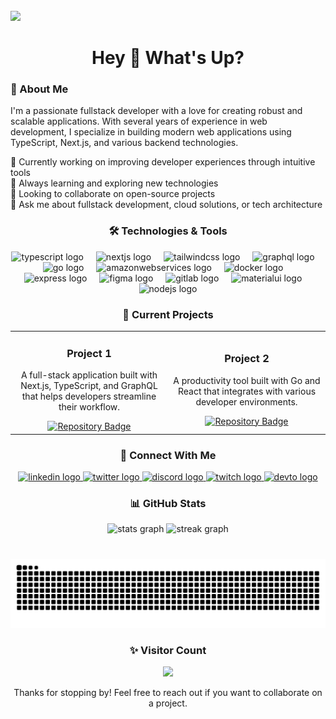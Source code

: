 <br clear="both">

<div align="start">
  <img height="150" src="https://giffiles.alphacoders.com/398/3987.gif"  />
</div>

###

<h1 align="center">Hey 👋 What's Up?</h1>

###

<div align="start">
  <h3>💫 About Me</h3>
  <p>
    I'm a passionate fullstack developer with a love for creating robust and scalable applications. 
    With several years of experience in web development, I specialize in building modern web applications 
    using TypeScript, Next.js, and various backend technologies.
  </p>
  <p>
    🔭 Currently working on improving developer experiences through intuitive tools<br>
    🌱 Always learning and exploring new technologies<br>
    👯 Looking to collaborate on open-source projects<br>
    💬 Ask me about fullstack development, cloud solutions, or tech architecture
  </p>
</div>

###

<h3 align="center">🛠️ Technologies & Tools</h3>

<div align="center">
  <img src="https://skillicons.dev/icons?i=ts" height="60" alt="typescript logo"  />
  <img width="12" />
  <img src="https://skillicons.dev/icons?i=nextjs" height="60" alt="nextjs logo"  />
  <img width="12" />
  <img src="https://skillicons.dev/icons?i=tailwind" height="60" alt="tailwindcss logo"  />
  <img width="12" />
  <img src="https://skillicons.dev/icons?i=graphql" height="60" alt="graphql logo"  />
  <img width="12" />
  <img src="https://skillicons.dev/icons?i=go" height="60" alt="go logo"  />
  <img width="12" />
  <img src="https://skillicons.dev/icons?i=aws" height="60" alt="amazonwebservices logo"  />
  <img width="12" />
  <img src="https://cdn.jsdelivr.net/gh/devicons/devicon/icons/docker/docker-original.svg" height="60" alt="docker logo"  />
  <img width="12" />
  <img src="https://cdn.jsdelivr.net/gh/devicons/devicon/icons/express/express-original.svg" height="60" alt="express logo"  />
  <img width="12" />
  <img src="https://cdn.jsdelivr.net/gh/devicons/devicon/icons/figma/figma-original.svg" height="60" alt="figma logo"  />
  <img width="12" />
  <img src="https://cdn.jsdelivr.net/gh/devicons/devicon/icons/gitlab/gitlab-original.svg" height="60" alt="gitlab logo"  />
  <img width="12" />
  <img src="https://cdn.jsdelivr.net/gh/devicons/devicon/icons/materialui/materialui-original.svg" height="60" alt="materialui logo"  />
  <img width="12" />
  <img src="https://cdn.jsdelivr.net/gh/devicons/devicon/icons/nodejs/nodejs-original.svg" height="60" alt="nodejs logo"  />
</div>

###

<h3 align="center">🚀 Current Projects</h3>

<div align="center">
  <table>
    <tr>
      <td width="50%">
        <h3 align="center">Project 1</h3>
        <div align="center">
          <p>A full-stack application built with Next.js, TypeScript, and GraphQL that helps developers streamline their workflow.</p>
          <a href="https://github.com/develop-programs/project1" target="_blank">
            <img src="https://img.shields.io/badge/Code-View%20Repository-blue?style=for-the-badge&logo=github" alt="Repository Badge"/>
          </a> 
        </div>
      </td>
      <td width="50%">
        <h3 align="center">Project 2</h3>
        <div align="center">
          <p>A productivity tool built with Go and React that integrates with various developer environments.</p>
          <a href="https://github.com/develop-programs/project2" target="_blank">
            <img src="https://img.shields.io/badge/Code-View%20Repository-blue?style=for-the-badge&logo=github" alt="Repository Badge"/>
          </a>
        </div>
      </td>
    </tr>
  </table>
</div>

###

<h3 align="center">🔗 Connect With Me</h3>

<div align="center">
  <a href="https://linkedin.com/in/yourusername" target="_blank">
    <img src="https://img.shields.io/static/v1?message=LinkedIn&logo=linkedin&label=&color=0077B5&logoColor=white&labelColor=&style=for-the-badge" height="25" alt="linkedin logo"  />
  </a>
  <a href="https://twitter.com/yourusername" target="_blank">
    <img src="https://img.shields.io/static/v1?message=Twitter&logo=twitter&label=&color=1DA1F2&logoColor=white&labelColor=&style=for-the-badge" height="25" alt="twitter logo"  />
  </a>
  <a href="https://discordapp.com/users/yourid" target="_blank">
    <img src="https://img.shields.io/static/v1?message=Discord&logo=discord&label=&color=7289DA&logoColor=white&labelColor=&style=for-the-badge" height="25" alt="discord logo"  />
  </a>
  <a href="https://twitch.tv/yourusername" target="_blank">
    <img src="https://img.shields.io/static/v1?message=Twitch&logo=twitch&label=&color=9146FF&logoColor=white&labelColor=&style=for-the-badge" height="25" alt="twitch logo"  />
  </a>
  <a href="https://dev.to/yourusername" target="_blank">
    <img src="https://img.shields.io/static/v1?message=dev.to&logo=dev.to&label=&color=0A0A0A&logoColor=white&labelColor=&style=for-the-badge" height="25" alt="devto logo"  />
  </a>
</div>

###

<h3 align="center">📊 GitHub Stats</h3>

<div align="center">
  <img src="https://github-readme-stats.vercel.app/api?username=develop-programs&hide_title=false&hide_rank=false&show_icons=true&include_all_commits=true&count_private=true&disable_animations=false&theme=dracula&locale=en&hide_border=false&order=1" height="150" alt="stats graph"  />
  <img src="https://streak-stats.demolab.com?user=develop-programs&locale=en&mode=daily&theme=dracula&hide_border=false&border_radius=5&order=3" height="150" alt="streak graph"  />
</div>

###

<br clear="both">

<img src="https://raw.githubusercontent.com/develop-programs/develop-programs/output/snake.svg" alt="Snake animation" />

###

<div align="center">
  <h3>✨ Visitor Count</h3>
  <img src="https://profile-counter.glitch.me/develop-programs/count.svg?" />
  <p>Thanks for stopping by! Feel free to reach out if you want to collaborate on a project.</p>
</div>
